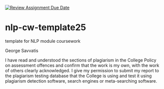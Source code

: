 [![Review Assignment Due Date](https://classroom.github.com/assets/deadline-readme-button-22041afd0340ce965d47ae6ef1cefeee28c7c493a6346c4f15d667ab976d596c.svg)](https://classroom.github.com/a/8qgh5WxD)
# nlp-cw-template25
template for NLP module coursework



George Savvatis

I have read and understood the sections of plagiarism in the College Policy
 on assessment offences and confirm that the work is my own, with the work
 of others clearly acknowledged. I give my permission to submit my report
 to the plagiarism testing database that the College is using and test it using
 plagiarism detection software, search engines or meta-searching software.